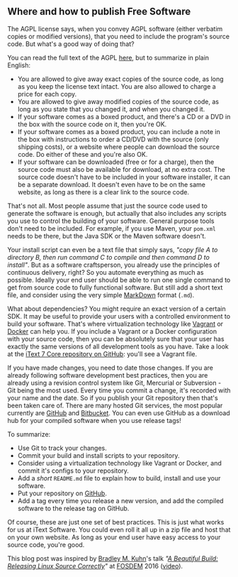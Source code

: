 Where and how to publish Free Software
--------------------------------------

The AGPL license says, when you convey AGPL software (either verbatim copies
or modified versions), that you need to include the program's source code. But
what's a good way of doing that?

You can read the full text of the AGPL [here][1], but to summarize in plain
English:

* You are allowed to give away exact copies of the source code, as long as you
  keep the license text intact. You are also allowed to charge a price for each
  copy.
* You are allowed to give away modified copies of the source code, as long as
  you state that you changed it, and when you changed it.
* If your software comes as a boxed product, and there's a CD or a DVD in the
  box with the source code on it, then you're OK.
* If your software comes as a boxed product, you can include a note in the box
  with instructions to order a CD/DVD with the source (only shipping costs), or
  a website where people can download the source code. Do either of these and
  you're also OK.
* If your software can be downloaded (free or for a charge), then the source
  code must also be available for download, at no extra cost. The source code
  doesn't have to be included in your software installer, it can be a separate
  download. It doesn't even have to be on the same website, as long as there is
  a clear link to the source code.

That's not all. Most people assume that just the source code used to generate
the software is enough, but actually that also includes any scripts you use to
control the building of your software. General purpose tools don't need to be
included. For example, if you use Maven, your `pom.xml` needs to be there, but
the Java SDK or the Maven software doesn't.

Your install script can even be a text file that simply says, _"copy file A to
directory B, then run command C to compile and then command D to install"_. But
as a software craftsperson, you already use the principles of continuous
delivery, right? So you automate everything as much as possible. Ideally your
end user should be able to run one single command to get from source code to
fully functional software. But still add a short text file, and consider using
the very simple [MarkDown][2] format (`.md`).

What about dependencies? You might require an exact version of a certain SDK.
It may be useful to provide your users with a controlled environment to build
your software. That's where virtualization technology like [Vagrant][3] or 
[Docker][4] can help you. If you include a Vagrant or a Docker configuration
with your source code, then you can be absolutely sure that your user has
exactly the same versions of all development tools as you have. Take a look at
the [iText 7 Core repository on GitHub][5]: you'll see a Vagrant file.

If you have made changes, you need to date those changes. If you are already
following software development best practices, then you are already using a
revision control system like Git, Mercurial or Subversion - Git being the most
used. Every time you commit a change, it's recorded with your name and the date.
So if you publish your Git repository then that's been taken care of. There are
many hosted Git services, the most popular currently are
[GitHub][6] and [Bitbucket][7]. You can even use GitHub as a download hub for
your compiled software when you use release tags!

To summarize:

* Use Git to track your changes.
* Commit your build and install scripts to your repository.
* Consider using a virtualization technology like Vagrant or Docker, and commit
  it's configs to your repository.
* Add a _short_ `README.md` file to explain how to build, install and use your
  software.
* Put your repository on [GitHub][6].
* Add a tag every time you release a new version, and add the compiled software
  to the release tag on GitHub.

Of course, these are just one set of best practices. This is just what works for
us at iText Software. You could even roll it all up in a zip file and host that
on your own website. As long as your end user have easy access to your source
code, you're good.

This blog post was inspired by [Bradley M. Kuhn][8]'s talk _"[A Beautiful Build:
Releasing Linux Source Correctly][9]"_ at [FOSDEM][10] 2016 ([video][11]).

[1]: http://itextpdf.com/AGPL
[2]: https://guides.github.com/features/mastering-markdown/
[3]: https://www.vagrantup.com/
[4]: https://www.docker.com/
[5]: https://github.com/itext/itext7
[6]: http://github.com/
[7]: http://bitbucket.org/
[8]: https://archive.fosdem.org/2016/schedule/speaker/bradley_m_kuhn/
[9]: https://archive.fosdem.org/2016/schedule/event/beautiful_build/
[10]: https://fosdem.org
[11]: http://mirror.onet.pl/pub/mirrors/video.fosdem.org/2016/ud2218a/a-beautiful-build-releasing-linux-source-correctly.mp4